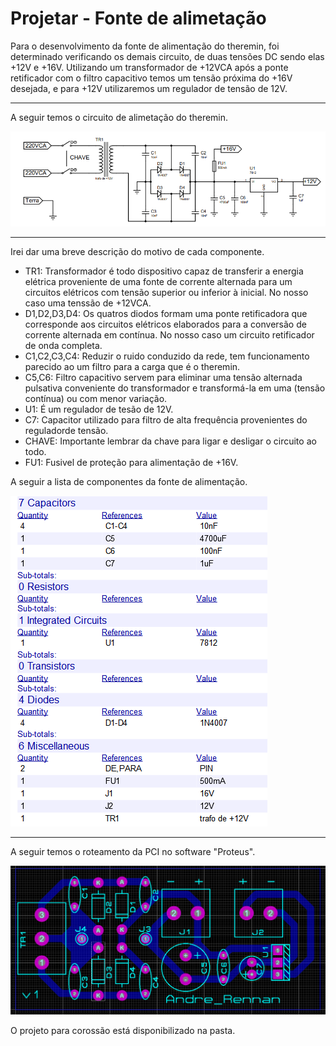 # Projetar - Fonte de alimetação

Para o desenvolvimento da fonte de alimentação do theremin, foi determinado verificando os demais circuito, de duas tensões DC sendo elas +12V e +16V. Utilizando um transformador de +12VCA após a ponte retificador com o filtro capacitivo temos um tensão próxima do +16V desejada, e para +12V utilizaremos um regulador de tensão de 12V.

-------

A seguir temos o circuito de alimetação do theremin.

![fonte](fonte.png)

-------

Irei dar uma breve descrição do motivo de cada componente.

- TR1: Transformador é todo dispositivo capaz de transferir a energia elétrica proveniente de uma fonte de corrente alternada para um  circuitos elétricos com tensão superior ou inferior à inicial. No nosso caso uma tenssão de +12VCA.
- D1,D2,D3,D4: Os quatros diodos formam uma ponte retificadora que corresponde aos circuitos elétricos elaborados para a conversão de corrente alternada em contínua. No nosso caso um circuito retificador de onda completa.
- C1,C2,C3,C4: Reduzir o ruido conduzido da rede, tem funcionamento parecido ao um filtro para a carga que é o theremin.
- C5,C6: Filtro capacitivo servem para eliminar uma tensão alternada pulsativa conveniente do transformador e transformá-la em uma (tensão contínua) ou com menor variação.
- U1: É um regulador de tesão de 12V.
- C7: Capacitor utilizado para filtro de alta frequência provenientes do reguladorde tensão.
- CHAVE: Importante lembrar da chave para ligar e desligar o circuito ao todo.
- FU1: Fusivel de proteção para alimentação de +16V.

A seguir a lista de componentes da fonte de alimentação.

![lista](lista_compo.png)

------

A seguir temos o roteamento da PCI no software "Proteus".

![fontePCI](fontePCI.png)

O projeto para corossão está disponibilizado na pasta.